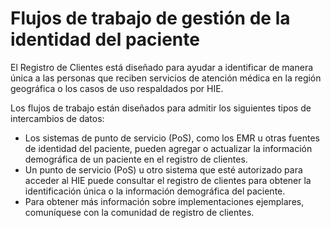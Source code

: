# Flujos de trabajo de gestión de la identidad del paciente

El Registro de Clientes está diseñado para ayudar a identificar de manera única a las personas que reciben servicios de atención médica en la región geográfica o los casos de uso respaldados por HIE.

Los flujos de trabajo están diseñados para admitir los siguientes tipos de intercambios de datos:

* Los sistemas de punto de servicio (PoS), como los EMR u otras fuentes de identidad del paciente, pueden agregar o actualizar la información demográfica de un paciente en el registro de clientes.
* Un punto de servicio (PoS) u otro sistema que esté autorizado para acceder al HIE puede consultar el registro de clientes para obtener la identificación única o la información demográfica del paciente.
*   Para obtener más información sobre implementaciones ejemplares, comuníquese con la comunidad de registro de clientes.



&#x20;
